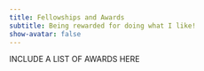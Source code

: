 ```yaml
---
title: Fellowships and Awards
subtitle: Being rewarded for doing what I like!
show-avatar: false
---
```



INCLUDE A LIST OF AWARDS HERE 
